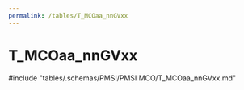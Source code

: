 ```yaml
---
permalink: /tables/T_MCOaa_nnGVxx
---
```

# T_MCOaa_nnGVxx

<!-- ATTENTION : Ne pas supprimer ou modifier la ligne ci-dessous -->
#include "tables/.schemas/PMSI/PMSI MCO/T_MCOaa_nnGVxx.md"
<!-- ATTENTION : Ne pas supprimer ou modifier la ligne ci-dessus -->
